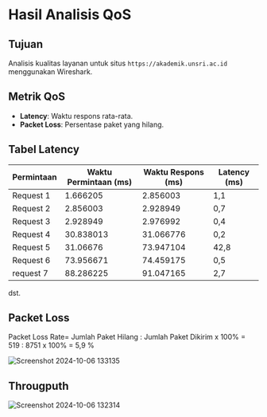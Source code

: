 # Hasil Analisis QoS

## Tujuan
Analisis kualitas layanan untuk situs `https://akademik.unsri.ac.id` menggunakan Wireshark.

## Metrik QoS
- **Latency**: Waktu respons rata-rata.
- **Packet Loss**: Persentase paket yang hilang.

## Tabel Latency
| Permintaan  | Waktu Permintaan (ms) | Waktu Respons (ms) | Latency (ms) |
|-------------|------------------------|---------------------|---------------|
| Request 1   | 1.666205             | 2.856003          | 1,1         |
| Request 2   | 2.856003            | 2.928949         | 0,7          |
| Request 3    | 2.928949            | 2.976992         | 0,4         |
| Request 4   | 30.838013         | 31.066776           | 0,2         | 
| Request 5   | 31.06676       | 73.947104            |   42,8          |
| Request 6   |73.956671           | 74.459175           |  0,5         |
| request 7   | 88.286225           |91.047165          |  2,7         | 
dst.

## Packet Loss
Packet Loss Rate= Jumlah Paket Hilang : Jumlah Paket Dikirim x 100% 
                = 519 : 8751 x 100% = 5,9 %
                
![Screenshot 2024-10-06 133135](https://github.com/user-attachments/assets/327e994f-04ce-41ac-988c-bfd7316a2047)



## Througputh

![Screenshot 2024-10-06 132314](https://github.com/user-attachments/assets/7e994a92-d71d-423b-bb43-4f01e7b999aa)

